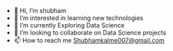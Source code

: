 - 👋 Hi, I’m shubham 
- 👀 I’m interested in learning new technologies
- 🌱 I’m currently Exploring Data Science
- 💞️ I’m looking to collaborate on Data Science projects
- 📫 How to reach me Shubhamkalme007@gmail.com

<!---
Shubh4545/Shubh4545 is a ✨ special ✨ repository because its `README.md` (this file) appears on your GitHub profile.
You can click the Preview link to take a look at your changes.
--->
